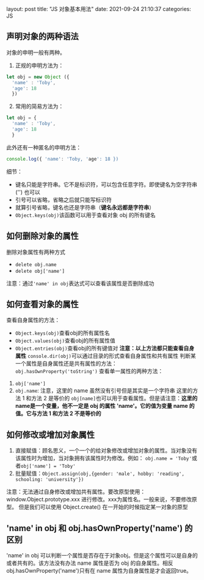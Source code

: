 layout: post
title: "JS 对象基本用法"
date: 2021-09-24 21:10:37
categories: JS

## 声明对象的两种语法
对象的申明一般有两种。
1. 正规的申明方法为：
```JavaScript
let obj = new Object ({
  'name' : 'Toby',
  'age': 18
  })
```
2. 常用的简易方法为：
```JavaScript
let obj = {
  'name' : 'Toby',
  'age': 18
  } 
```
此外还有一种匿名的申明方法：
```JavaScript
console.log({ 'name': 'Toby, 'age': 18 })
```
细节：
* 键名只能是字符串。它不是标识符，可以包含任意字符。即使键名为空字符串 ('') 也可以
* 引号可以省略，省略之后就只能写标识符
* 就算引号省略，键名也还是字符串（**键名永远都是字符串**）
* ```Object.keys(obj)```该函数可以用于查看对象 obj 的所有键名

## 如何删除对象的属性
删除对象属性有两种方式
* ```delete obj.name```
* ```delete obj['name']```

注意：通过```'name' in obj```表达式可以查看该属性是否删除成功

## 如何查看对象的属性
查看自身属性的方法：
* ```Object.keys(obj)```查看obj的所有属性名
* ```Object.values(obj)```查看obj的所有属性值
* ```Object.entries(obj)```查看obj的所有键值对
**注意：以上方法都只能查看自身属性**
```console.dir(obj)```可以通过目录的形式查看自身属性和共有属性
判断某一个属性是自身属性还是共有属性的方法：```obj.hasOwnProperty('toString')```
查看单一属性的两种方法：
1. ```obj['name']```
2. ```obj.name```: 注意，这里的 name 虽然没有引号但是其实是一个字符串
这里的方法 1 和方法 2 是等价的
```obj[name]```也可以用于查看属性。但是请注意：**这里的name是一个变量，他不一定是 obj 的属性 'name'。它的值为变量 name 的值。它与方法 1 和方法 2 不是等价的**

## 如何修改或增加对象属性

1. 直接赋值：顾名思义，一个一个的给对象修改或增加对象的属性。当对象没有该属性时为增加，当对象拥有该属性时为修改。例如：
```obj.name = 'Toby'```或者```obj['name'] = 'Toby'```
2. 批量赋值：```Object.assign(obj,{gender: 'male', hobby: 'reading', schooling: 'university'})```

注意：无法通过自身修改或增加共有属性。要改原型使用：window.Object.prototype.xxx 进行修改。xxx为属性名。一般来说，不要修改原型。
但是我们可以使用 Object.create() 在一开始的时候指定某一对象的原型

## 'name' in obj 和 obj.hasOwnProperty('name') 的区别
'name' in obj 可以判断一个属性是否存在于对象obj。但是这个属性可以是自身的或者共有的。该方法没有办法 name 属性是否为 obj 的自身属性。相反 obj.hasOwnProperty('name')只有在 name 
属性为自身属性是才会返回true。
